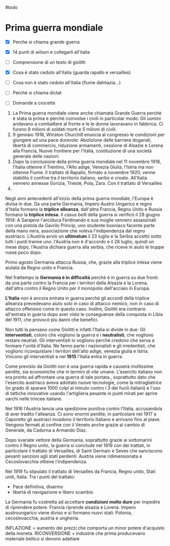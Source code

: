 #todo

# Prima guerra mondiale


- [x] Perche si chiama grande guerra
- [x] 14 punti di wilson e collegarli all'italia
- [ ] Comprensione di un testo di giolitti
- [x] Cosa è stato ceduto all'italia (guarda rapallo e versailles)
- [ ] Cosa non è stato ceduto all'italia (fiume dalmazia...)
- [ ] Perchè si chiama dictat
- [ ] Domande a crocette




1. La Prima guerra mondiale viene anche chiamata Grande Guerra perchè è stata la prima e perchè coinvolse i civili in particolar modo: Gli uomini andavano a combattere al fronte e le le donne lavoravano in fabbrica. Ci furono 9 milioni di soldati morti e 5 milioni di civili. 
2. 9 gennaio 1918, Winston Churchill enuncia al congresso le condizioni per giungere ad una pace durevole: Abolizione delle barriere doganali, libertà di commercio, riduzione armamenti, cessione di Alsazie e Lorena alla Francia, Nuove frontiere per l'Italia, costituzione di una società generale delle nazioni
3. Dopo la conclusione della prima guerra mondiale nel 11 novembre 1918, l'Italia ottenne il Trentino, l'Alto adige, Venezia Giulia, l'Istria ma non ottenne Fiume. Il trattato di Rapallo, firmato a novembre 1920, venne stabilito il confine tra il territorio italiano, serbo e croato. All'Italia vennero annesse Gorizia, Trieste, Pola, Zara. Con il trattato di Versailles
1. 




Negli anni antecedenti all'inizio della prima guerra mondiale, l'Europa è divisa in due. Da una parte Germania, Impero Austro Ungarico e regno d'Italia formano la **triplice alleanza**, dall'altra Francia, Regno Unito e Russia formano la **triplice intesa**. Il _casus belli_ della guerra si verificò il 28 giugno 1914: A Sarajevo l'arciduca Ferdinando e sua moglie vennero assassinati con una pistola da Gavrilo Princip, uno studente bosniaco facente parte della mano nera, associazione che voleva l'indipendenza dal regno austriaco. L'Austria avviò un **ultimatum** il 23 luglio e la Serbia accettò sotto tutti i punti tranne uno: l'Austria non è d'accordo e il 28 luglio, quindi un mese dopo, l'Austria dichiara guerra alla serbia, che riceve in aiuto le truppe russe poco dopo.

Primo agosto Germania attacca Russia, che, grazie alla triplice intesa viene aiutata da Regno unito e Francia.

Nel frattempo la **Germania è in difficoltà** perchè è in guerra su due fronti: da una parte contro la Francia per i territori della Alsazia e la Lorena, dall'altra contro il Regno Unito per il monopolio dell'acciaio in Europa.

**L'Italia** non è ancora entrata in guerra perchè gli accordi della triplice alleanza prevedevano aiuto solo in caso di attacco nemico, non in caso di attacco offensivo come in questo caso. Inoltre, Giolitti era contrario all'entrata in guerra dopo aver visto le conseguenze della conquista in Libia del 1911, che provocò più danni che benefici.

Non tutti la pensano come Giolitti e infatti l'Italia si divide in due: Gli **interventisti**, coloro che vogliono la guerra e i **neutralisti**, che vogliono restare neutrali. Gli interventisti lo vogliono perchè credono che serva a formare l'unità d'Italia. Ne fanno parte i nazionalisti e gli irredentisti, che vogliono riconquistare i territori dell'alto adige, venezia giulia e Istria. Vincono gli interventisti e nel **1915** l'Italia entra in guerra.

Come previsto da Giolitti non è una guerra rapida e causerà moltissime perdite, sia economiche che in termini di vite umane. L'esercito italiano non era pronto ad affrontare una guerra di tale portata., soprattutto dato che l'esercito austriaco aveva adottato nuove tecnologie, come la mitragliatrice (in grado di sparare 1000 colpi al minuto contro i 3 dei fucili italiani) e l'uso di tattiche innovative usando l'artiglieria pesante in punti mirati per aprire varchi nelle trincee italiane.

Nel 1916 l'Austria lancia una spedizione punitiva contro l'Italia, accusandola di aver tradito l'alleanza. Ci sono enormi perdite, in particolare nel 1917 a Caporetto gli austriaci invadono il territorio Italiano e arrivano fino al piave. Vengono fermati al confine con il Veneto anche grazie al cambio di Generale, da Cadorna a Armando Diaz.

Dopo svariate vettore della Germania, soprattutto grazie ai sottomarini contro il Regno unito, la guerra si conclude nel 1819 con dei trattati, in particolare il trattato di Versailles, di Saint Germain e Seves che sanciscono pesanti sanzioni agli stati perdenti. Austria viene ridimensionata e Cecoslovacchia ottiene l'indipendenza.

Nel 1919 fu stipulato il trattato di Versailles da Francia, Regno unito, Stati uniti, Italia. Tra i punti del trattato:

-   Pace definitiva, disarmo
-   libertà di navigazione e libero scambio

La Germania fu costretta ad accettare **condizioni molto dure** per impedire di riprendere potere. Francia riprende alsazia e Lorena. Impero austroungarico viene diviso e si formano nuovi stati: Polonia, cecoslovacchia, austria e ungheria.

INFLAZIONE = aumento dei prezzi che comporta un minor potere d'acquisto della moneta. RICONVERSIONE = industrie che prima producevano materiale bellico si devono adattare